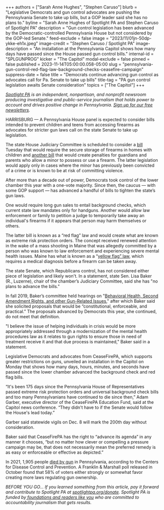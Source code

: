 +++
authors = ["Sarah Anne Hughes", "Stephen Caruso"]
blurb = "Legislative Democrats and gun control advocates are pushing the Pennsylvania Senate to take up bills, but a GOP leader said she has no plans to."
byline = "Sarah Anne Hughes of Spotlight PA and Stephen Caruso of Spotlight PA"
description = "Gun control legislation has been advanced by the Democratic-controlled Pennsylvania House but not considered by the GOP-led Senate."
feed-exclude = false
image = "2023/11/01jn-50dp-ykke-eh1x.jpeg"
image-credit = "Stephen Caruso / Spotlight PA"
image-description = "An installation at the Pennsylvania Capitol shows how many days have passed since the House passed gun control bills."
internal-id = "SPLGUNPROG"
kicker = "The Capitol"
modal-exclude = false
pinned = false
published = 2023-11-14T05:00:00.058-05:00
slug = "pennsylvania-gun-control-red-flag-law-background-checks-ceasefire-campaign"
suppress-date = false
title = "Democrats continue advancing gun control as advocates call for Pa. Senate to take up bills"
title-tag = "PA gun control legislation awaits Senate consideration"
topics = ["The Capitol"]
+++

<a href="https://www.spotlightpa.org/"><em>Spotlight PA</em></a><em> is an independent, nonpartisan, and nonprofit newsroom producing investigative and public-service journalism that holds power to account and drives positive change in Pennsylvania. </em><a href="https://www.spotlightpa.org/newsletters"><em>Sign up for our free newsletters</em></a><em>.</em>

HARRISBURG —&nbsp;A Pennsylvania House panel is expected to consider bills intended to prevent children and teens from accessing firearms as advocates for stricter gun laws call on the state Senate to take up legislation.

The state House Judiciary Committee is scheduled to consider a <a href="https://www.legis.state.pa.us//cfdocs/Legis/CSM/showMemoPublic.cfm?chamber=H&amp;SPick=20230&amp;cosponId=39327">bill</a> Tuesday that would require the secure storage of firearms in homes with children and <a href="https://web.archive.org/20231114102451/https://www.legis.state.pa.us/cfdocs/billinfo/billinfo.cfm?syear=2023&amp;sInd=0&amp;body=H&amp;type=B&amp;bn=941">another bill</a> that would create penalties for guardians and parents who allow a minor to possess or use a firearm. The latter legislation would apply only in cases where the minor has previously been convicted of a crime or is known to be at risk of committing violence.

After more than a decade out of power, Democrats took control of the lower chamber this year with a one-vote majority. Since then, the caucus — with some GOP support — has advanced a handful of bills to tighten the state’s gun laws.

<script src="https://www.spotlightpa.org/embed.js" async></script><div data-spl-embed-version="1" data-spl-src="https://www.spotlightpa.org/embeds/newsletter/"></div>

One would require long gun sales to entail background checks, which current state law mandates only for handguns. Another would allow law enforcement or family to petition a judge to temporarily take away an individual&#39;s firearms if it appears that person may harm themselves or others.

The latter bill is known as a “red flag” law and would create what are known as extreme risk protection orders. The concept received renewed attention in the wake of a mass shooting in Maine that was allegedly committed by a person who was known to law enforcement and experiencing severe mental health issues. Maine has what is known as a “<a href="https://www.nbcnews.com/news/us-news/maines-yellow-flag-law-scrutinized-woefully-weak-mass-shooting-rcna122541">yellow flag” law</a>, which requires a medical diagnosis before a firearm can be taken away.

The state Senate, which Republicans control, has not considered either piece of legislation and likely won&#39;t. In a statement, state Sen. Lisa Baker (R., Luzerne), chair of the chamber’s Judiciary Committee, said she has &#34;no plans to advance the bills.&#34;

In fall 2019, Baker’s committee held hearings on &#34;<a href="https://web.archive.org/20230326193728/https://www.senatorbaker.com/2019/09/23/senate-judiciary-committee-holding-hearings-on-behavioral-health-second-amendment-rights-and-other-gun-related-issues/">Behavioral Health, Second Amendment Rights, and other Gun-Related Issues</a>,&#34; after which Baker said she solicited proposals that would be “constitutional, enforceable, and practical.” The proposals advanced by Democrats this year, she continued, do not meet that definition.

&#34;I believe the issue of helping individuals in crisis would be more appropriately addressed through a modernization of the mental health procedures law as it relates to gun rights to ensure those in need of treatment receive it and that due process is maintained,&#34; Baker said in a statement.

Legislative Democrats and advocates from CeaseFirePA, which supports greater restrictions on guns, unveiled an installation in the Capitol on Monday that shows how many days, hours, minutes, and seconds have passed since the lower chamber advanced the background check and red flag bills.

<script src="https://www.spotlightpa.org/embed.js" async></script><div data-spl-embed-version="1" data-spl-src="https://www.spotlightpa.org/embeds/donate/"></div>

“It&#39;s been 175 days since the Pennsylvania House of Representatives passed extreme risk protection orders and universal background check bills and too many Pennsylvanians have continued to die since then,” Adam Garber, executive director of the CeaseFirePA Education Fund, said at the Capitol news conference. “They didn&#39;t have to if the Senate would follow the House&#39;s lead today.”

Garber said statewide vigils on Dec. 8 will mark the 200th day without consideration.

Baker said that CeaseFirePA has the right to “advance its agenda” in any manner it chooses, “but no matter how clever or compelling a pressure campaign may be, that does not necessarily mean the preferred remedy is as easy or enforceable or effective as depicted.”

In 2021, 1,905 people <a href="https://www.cdc.gov/nchs/pressroom/sosmap/firearm_mortality/firearm.htm">died by gun</a> in Pennsylvania, according to the Centers for Disease Control and Prevention. A Franklin &amp; Marshall poll released in October found that 58% of voters either strongly or somewhat favor creating more laws regulating gun ownership.

<em>BEFORE YOU GO… If you learned something from this article, pay it forward and contribute to Spotlight PA at </em><a href="https://www.spotlightpa.org/donate"><em>spotlightpa.org/donate</em></a><em>. Spotlight PA is funded by</em><a href="https://www.spotlightpa.org/support"><em> foundations and readers like you</em></a><em> who are committed to accountability journalism that gets results.</em>
